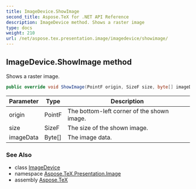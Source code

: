 ```yaml
---
title: ImageDevice.ShowImage
second_title: Aspose.TeX for .NET API Reference
description: ImageDevice method. Shows a raster image
type: docs
weight: 210
url: /net/aspose.tex.presentation.image/imagedevice/showimage/
---
```

## ImageDevice.ShowImage method

Shows a raster image.

```csharp
public override void ShowImage(PointF origin, SizeF size, byte[] imageData)
```

| Parameter | Type | Description |
| --- | --- | --- |
| origin | PointF | The bottom-left corner of the shown image. |
| size | SizeF | The size of the shown image. |
| imageData | Byte[] | The image data. |

### See Also

* class [ImageDevice](../)
* namespace [Aspose.TeX.Presentation.Image](../../imagedevice/)
* assembly [Aspose.TeX](../../../)


